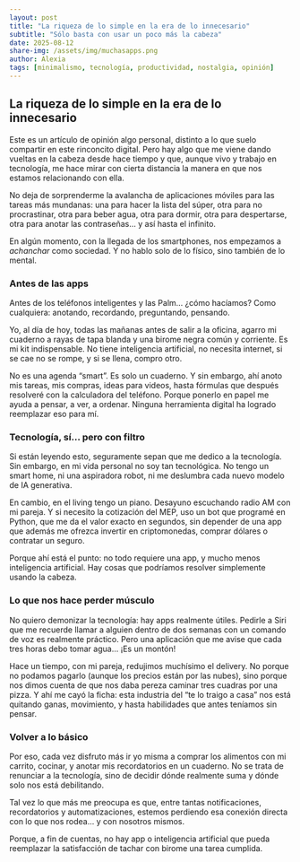 ```yaml
---
layout: post
title: "La riqueza de lo simple en la era de lo innecesario"
subtitle: "Sólo basta con usar un poco más la cabeza"
date: 2025-08-12
share-img: /assets/img/muchasapps.png
author: Alexia
tags: [minimalismo, tecnología, productividad, nostalgia, opinión]
---
```


## La riqueza de lo simple en la era de lo innecesario

Este es un artículo de opinión algo personal, distinto a lo que suelo compartir en este rinconcito digital. Pero hay algo que me viene dando vueltas en la cabeza desde hace tiempo y que, aunque vivo y trabajo en tecnología, me hace mirar con cierta distancia la manera en que nos estamos relacionando con ella.  

No deja de sorprenderme la avalancha de aplicaciones móviles para las tareas más mundanas: una para hacer la lista del súper, otra para no procrastinar, otra para beber agua, otra para dormir, otra para despertarse, otra para anotar las contraseñas… y así hasta el infinito.  

En algún momento, con la llegada de los smartphones, nos empezamos a *achanchar* como sociedad. Y no hablo solo de lo físico, sino también de lo mental.  

### Antes de las apps

Antes de los teléfonos inteligentes y las Palm… ¿cómo hacíamos? Como cualquiera: anotando, recordando, preguntando, pensando.  

Yo, al día de hoy, todas las mañanas antes de salir a la oficina, agarro mi cuaderno a rayas de tapa blanda y una birome negra común y corriente. Es mi kit indispensable. No tiene inteligencia artificial, no necesita internet, si se cae no se rompe, y si se llena, compro otro.  

No es una agenda “smart”. Es solo un cuaderno. Y sin embargo, ahí anoto mis tareas, mis compras, ideas para videos, hasta fórmulas que después resolveré con la calculadora del teléfono. Porque ponerlo en papel me ayuda a pensar, a ver, a ordenar. Ninguna herramienta digital ha logrado reemplazar eso para mí.  

### Tecnología, sí… pero con filtro

Si están leyendo esto, seguramente sepan que me dedico a la tecnología. Sin embargo, en mi vida personal no soy tan tecnológica. No tengo un smart home, ni una aspiradora robot, ni me deslumbra cada nuevo modelo de IA generativa.  

En cambio, en el living tengo un piano. Desayuno escuchando radio AM con mi pareja. Y si necesito la cotización del MEP, uso un bot que programé en Python, que me da el valor exacto en segundos, sin depender de una app que además me ofrezca invertir en criptomonedas, comprar dólares o contratar un seguro.  

Porque ahí está el punto: no todo requiere una app, y mucho menos inteligencia artificial. Hay cosas que podríamos resolver simplemente usando la cabeza.  

### Lo que nos hace perder músculo

No quiero demonizar la tecnología: hay apps realmente útiles. Pedirle a Siri que me recuerde llamar a alguien dentro de dos semanas con un comando de voz es realmente práctico. Pero una aplicación que me avise que cada tres horas debo tomar agua… ¡Es un montón!

Hace un tiempo, con mi pareja, redujimos muchísimo el delivery. No porque no podamos pagarlo (aunque los precios están por las nubes), sino porque nos dimos cuenta de que nos daba pereza caminar tres cuadras por una pizza. Y ahí me cayó la ficha: esta industria del “te lo traigo a casa”  nos está quitando ganas, movimiento, y hasta habilidades que antes teníamos sin pensar.  

### Volver a lo básico

Por eso, cada vez disfruto más ir yo misma a comprar los alimentos con mi carrito, cocinar, y anotar mis recordatorios en un cuaderno. No se trata de renunciar a la tecnología, sino de decidir dónde realmente suma y dónde solo nos está debilitando.  

Tal vez lo que más me preocupa es que, entre tantas notificaciones, recordatorios y automatizaciones, estemos perdiendo esa conexión directa con lo que nos rodea… y con nosotros mismos.  

Porque, a fin de cuentas, no hay app o inteligencia artificial que pueda reemplazar la satisfacción de tachar con birome una tarea cumplida.  

